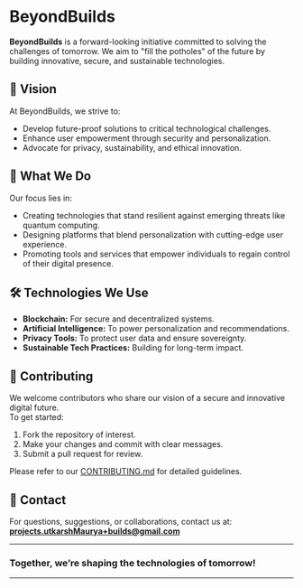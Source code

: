 # BeyondBuilds  

**BeyondBuilds** is a forward-looking initiative committed to solving the challenges of tomorrow. We aim to "fill the potholes" of the future by building innovative, secure, and sustainable technologies.  

## 🌟 Vision  
At BeyondBuilds, we strive to:  
- Develop future-proof solutions to critical technological challenges.  
- Enhance user empowerment through security and personalization.  
- Advocate for privacy, sustainability, and ethical innovation.  

## 🚀 What We Do  
Our focus lies in:  
- Creating technologies that stand resilient against emerging threats like quantum computing.  
- Designing platforms that blend personalization with cutting-edge user experience.  
- Promoting tools and services that empower individuals to regain control of their digital presence.  

## 🛠 Technologies We Use  
- **Blockchain:** For secure and decentralized systems.  
- **Artificial Intelligence:** To power personalization and recommendations.  
- **Privacy Tools:** To protect user data and ensure sovereignty.  
- **Sustainable Tech Practices:** Building for long-term impact.  

## 🤝 Contributing  
We welcome contributors who share our vision of a secure and innovative digital future.  
To get started:  
1. Fork the repository of interest.  
2. Make your changes and commit with clear messages.  
3. Submit a pull request for review.  

Please refer to our [CONTRIBUTING.md](#) for detailed guidelines.  

## 📧 Contact  
For questions, suggestions, or collaborations, contact us at:  
**projects.utkarshMaurya+builds@gmail.com**  

---  

### Together, we’re shaping the technologies of tomorrow!  

---  
